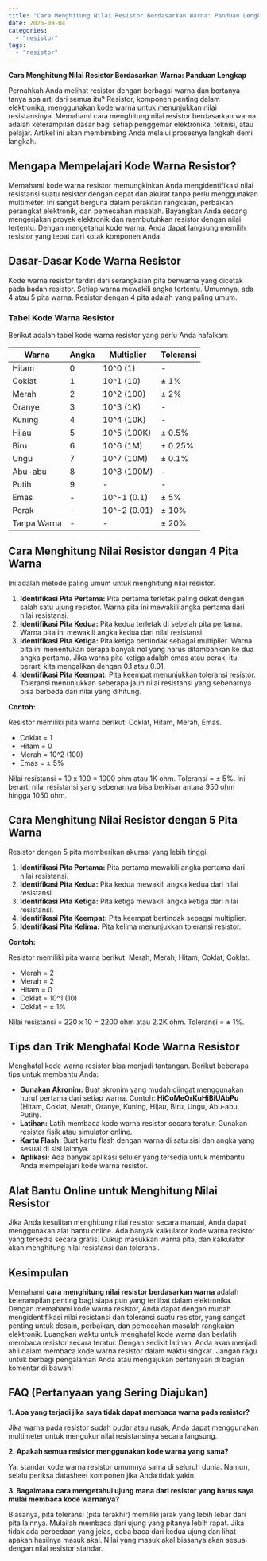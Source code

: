 ```yaml
---
title: "Cara Menghitung Nilai Resistor Berdasarkan Warna: Panduan Lengkap"
date: 2025-09-04
categories: 
  - "resistor"
tags: 
  - "resistor"
---
```


**Cara Menghitung Nilai Resistor Berdasarkan Warna: Panduan Lengkap**

Pernahkah Anda melihat resistor dengan berbagai warna dan bertanya-tanya apa arti dari semua itu? Resistor, komponen penting dalam elektronika, menggunakan kode warna untuk menunjukkan nilai resistansinya. Memahami cara menghitung nilai resistor berdasarkan warna adalah keterampilan dasar bagi setiap penggemar elektronika, teknisi, atau pelajar. Artikel ini akan membimbing Anda melalui prosesnya langkah demi langkah.

## Mengapa Mempelajari Kode Warna Resistor?

Memahami kode warna resistor memungkinkan Anda mengidentifikasi nilai resistansi suatu resistor dengan cepat dan akurat tanpa perlu menggunakan multimeter. Ini sangat berguna dalam perakitan rangkaian, perbaikan perangkat elektronik, dan pemecahan masalah. Bayangkan Anda sedang mengerjakan proyek elektronik dan membutuhkan resistor dengan nilai tertentu. Dengan mengetahui kode warna, Anda dapat langsung memilih resistor yang tepat dari kotak komponen Anda.

## Dasar-Dasar Kode Warna Resistor

Kode warna resistor terdiri dari serangkaian pita berwarna yang dicetak pada badan resistor. Setiap warna mewakili angka tertentu. Umumnya, ada 4 atau 5 pita warna. Resistor dengan 4 pita adalah yang paling umum.

### Tabel Kode Warna Resistor

Berikut adalah tabel kode warna resistor yang perlu Anda hafalkan:

| Warna | Angka | Multiplier | Toleransi |
| --- | --- | --- | --- |
| Hitam | 0 | 10^0 (1) | \- |
| Coklat | 1 | 10^1 (10) | ± 1% |
| Merah | 2 | 10^2 (100) | ± 2% |
| Oranye | 3 | 10^3 (1K) | \- |
| Kuning | 4 | 10^4 (10K) | \- |
| Hijau | 5 | 10^5 (100K) | ± 0.5% |
| Biru | 6 | 10^6 (1M) | ± 0.25% |
| Ungu | 7 | 10^7 (10M) | ± 0.1% |
| Abu-abu | 8 | 10^8 (100M) | \- |
| Putih | 9 | \- | \- |
| Emas | \- | 10^-1 (0.1) | ± 5% |
| Perak | \- | 10^-2 (0.01) | ± 10% |
| Tanpa Warna | \- | \- | ± 20% |

## Cara Menghitung Nilai Resistor dengan 4 Pita Warna

Ini adalah metode paling umum untuk menghitung nilai resistor.

1. **Identifikasi Pita Pertama:** Pita pertama terletak paling dekat dengan salah satu ujung resistor. Warna pita ini mewakili angka pertama dari nilai resistansi.
2. **Identifikasi Pita Kedua:** Pita kedua terletak di sebelah pita pertama. Warna pita ini mewakili angka kedua dari nilai resistansi.
3. **Identifikasi Pita Ketiga:** Pita ketiga bertindak sebagai multiplier. Warna pita ini menentukan berapa banyak nol yang harus ditambahkan ke dua angka pertama. Jika warna pita ketiga adalah emas atau perak, itu berarti kita mengalikan dengan 0.1 atau 0.01.
4. **Identifikasi Pita Keempat:** Pita keempat menunjukkan toleransi resistor. Toleransi menunjukkan seberapa jauh nilai resistansi yang sebenarnya bisa berbeda dari nilai yang dihitung.

**Contoh:**

Resistor memiliki pita warna berikut: Coklat, Hitam, Merah, Emas.

- Coklat = 1
- Hitam = 0
- Merah = 10^2 (100)
- Emas = ± 5%

Nilai resistansi = 10 x 100 = 1000 ohm atau 1K ohm. Toleransi = ± 5%. Ini berarti nilai resistansi yang sebenarnya bisa berkisar antara 950 ohm hingga 1050 ohm.

## Cara Menghitung Nilai Resistor dengan 5 Pita Warna

Resistor dengan 5 pita memberikan akurasi yang lebih tinggi.

1. **Identifikasi Pita Pertama:** Pita pertama mewakili angka pertama dari nilai resistansi.
2. **Identifikasi Pita Kedua:** Pita kedua mewakili angka kedua dari nilai resistansi.
3. **Identifikasi Pita Ketiga:** Pita ketiga mewakili angka ketiga dari nilai resistansi.
4. **Identifikasi Pita Keempat:** Pita keempat bertindak sebagai multiplier.
5. **Identifikasi Pita Kelima:** Pita kelima menunjukkan toleransi resistor.

**Contoh:**

Resistor memiliki pita warna berikut: Merah, Merah, Hitam, Coklat, Coklat.

- Merah = 2
- Merah = 2
- Hitam = 0
- Coklat = 10^1 (10)
- Coklat = ± 1%

Nilai resistansi = 220 x 10 = 2200 ohm atau 2.2K ohm. Toleransi = ± 1%.

## Tips dan Trik Menghafal Kode Warna Resistor

Menghafal kode warna resistor bisa menjadi tantangan. Berikut beberapa tips untuk membantu Anda:

- **Gunakan Akronim:** Buat akronim yang mudah diingat menggunakan huruf pertama dari setiap warna. Contoh: **HiCoMeOrKuHiBiUAbPu** (Hitam, Coklat, Merah, Oranye, Kuning, Hijau, Biru, Ungu, Abu-abu, Putih).
- **Latihan:** Latih membaca kode warna resistor secara teratur. Gunakan resistor fisik atau simulator online.
- **Kartu Flash:** Buat kartu flash dengan warna di satu sisi dan angka yang sesuai di sisi lainnya.
- **Aplikasi:** Ada banyak aplikasi seluler yang tersedia untuk membantu Anda mempelajari kode warna resistor.

## Alat Bantu Online untuk Menghitung Nilai Resistor

Jika Anda kesulitan menghitung nilai resistor secara manual, Anda dapat menggunakan alat bantu online. Ada banyak kalkulator kode warna resistor yang tersedia secara gratis. Cukup masukkan warna pita, dan kalkulator akan menghitung nilai resistansi dan toleransi.

## Kesimpulan

Memahami **cara menghitung nilai resistor berdasarkan warna** adalah keterampilan penting bagi siapa pun yang terlibat dalam elektronika. Dengan memahami kode warna resistor, Anda dapat dengan mudah mengidentifikasi nilai resistansi dan toleransi suatu resistor, yang sangat penting untuk desain, perbaikan, dan pemecahan masalah rangkaian elektronik. Luangkan waktu untuk menghafal kode warna dan berlatih membaca resistor secara teratur. Dengan sedikit latihan, Anda akan menjadi ahli dalam membaca kode warna resistor dalam waktu singkat. Jangan ragu untuk berbagi pengalaman Anda atau mengajukan pertanyaan di bagian komentar di bawah!

## FAQ (Pertanyaan yang Sering Diajukan)

**1\. Apa yang terjadi jika saya tidak dapat membaca warna pada resistor?**

Jika warna pada resistor sudah pudar atau rusak, Anda dapat menggunakan multimeter untuk mengukur nilai resistansinya secara langsung.

**2\. Apakah semua resistor menggunakan kode warna yang sama?**

Ya, standar kode warna resistor umumnya sama di seluruh dunia. Namun, selalu periksa datasheet komponen jika Anda tidak yakin.

**3\. Bagaimana cara mengetahui ujung mana dari resistor yang harus saya mulai membaca kode warnanya?**

Biasanya, pita toleransi (pita terakhir) memiliki jarak yang lebih lebar dari pita lainnya. Mulailah membaca dari ujung yang pitanya lebih rapat. Jika tidak ada perbedaan yang jelas, coba baca dari kedua ujung dan lihat apakah hasilnya masuk akal. Nilai yang masuk akal biasanya akan sesuai dengan nilai resistor standar.
